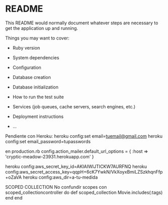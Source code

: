 # README

This README would normally document whatever steps are necessary to get the
application up and running.

Things you may want to cover:

* Ruby version

* System dependencies

* Configuration

* Database creation

* Database initialization

* How to run the test suite

* Services (job queues, cache servers, search engines, etc.)

* Deployment instructions

* ...


Pendiente con Heroku:
heroku config:set email=tuemail@gmail.com
heroku config:set email_password=tupasswords

en production.rb
config.action_mailer.default_url_options = { :host
=> 'cryptic-meadow-23931.herokuapp.com' }


heroku config:aws_secret_key_id=AKIAIWIJTICKW7AURFNQ
heroku config:aws_secret_access_key=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
heroku config:aws_dir=a-tu-medida

SCOPED COLLECTION
No confundir scopes con scoped_collectioncontroller do
 def scoped_collection
 Movie.includes(:tags)
 end
 end